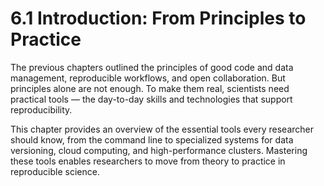 # 6.1 Introduction: From Principles to Practice

The previous chapters outlined the principles of good code and data management, reproducible workflows, and open collaboration. But principles alone are not enough. To make them real, scientists need practical tools — the day-to-day skills and technologies that support reproducibility.

This chapter provides an overview of the essential tools every researcher should know, from the command line to specialized systems for data versioning, cloud computing, and high-performance clusters. Mastering these tools enables researchers to move from theory to practice in reproducible science.
